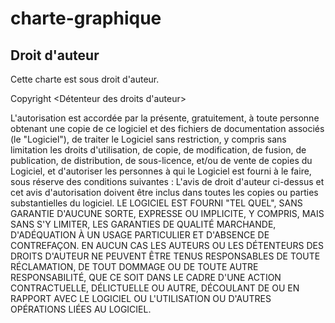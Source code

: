 # charte-graphique

## Droit d'auteur
Cette charte est sous droit d'auteur.

Copyright <AISON> <Détenteur des droits d'auteur>

L'autorisation est accordée par la présente, gratuitement, à toute personne obtenant une copie de ce logiciel et des fichiers de documentation associés (le "Logiciel"), de traiter le Logiciel sans restriction, y compris sans limitation les droits d'utilisation, de copie, de modification, de fusion, de publication, de distribution, de sous-licence, et/ou de vente de copies du Logiciel, et d'autoriser les personnes à qui le Logiciel est fourni à le faire, sous réserve des conditions suivantes :
L'avis de droit d'auteur ci-dessus et cet avis d'autorisation doivent être inclus dans toutes les copies ou parties substantielles du logiciel.
LE LOGICIEL EST FOURNI "TEL QUEL", SANS GARANTIE D'AUCUNE SORTE, EXPRESSE OU IMPLICITE, Y COMPRIS, MAIS SANS S'Y LIMITER, LES GARANTIES DE QUALITÉ MARCHANDE, D'ADÉQUATION À UN USAGE PARTICULIER ET D'ABSENCE DE CONTREFAÇON. EN AUCUN CAS LES AUTEURS OU LES DÉTENTEURS DES DROITS D'AUTEUR NE PEUVENT ÊTRE TENUS RESPONSABLES DE TOUTE RÉCLAMATION, DE TOUT DOMMAGE OU DE TOUTE AUTRE RESPONSABILITÉ, QUE CE SOIT DANS LE CADRE D'UNE ACTION CONTRACTUELLE, DÉLICTUELLE OU AUTRE, DÉCOULANT DE OU EN RAPPORT AVEC LE LOGICIEL OU L'UTILISATION OU D'AUTRES OPÉRATIONS LIÉES AU LOGICIEL.
